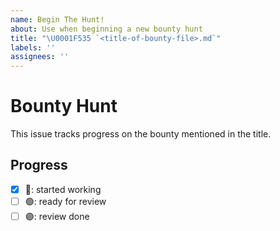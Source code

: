 ```yaml
---
name: Begin The Hunt!
about: Use when beginning a new bounty hunt
title: "\U0001F535 `<title-of-bounty-file>.md`"
labels: ''
assignees: ''
---
```

# Bounty Hunt
This issue tracks progress on the bounty mentioned in the title.

## Progress
[//]: # (please update the issue title when to start with the given colored emoji after checking a box)
[//]: # (please link PR or issue here or in a new comment when checking ready for review)
- [x] 🔵: started working
- [ ] 🟢: ready for review
- [ ] 🟣: review done

